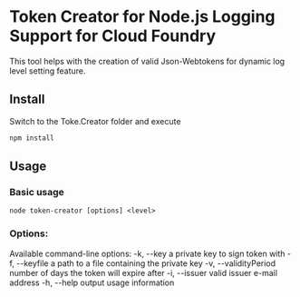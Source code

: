 # Token Creator for Node.js Logging Support for Cloud Foundry 

This tool helps with the creation of valid Json-Webtokens for dynamic log level setting feature. 

## Install
Switch to the Toke.Creator folder and execute
```sh
npm install
```

## Usage

### Basic usage
```node token-creator [options] <level>```

### Options:
Available command-line options:
-k, --key <private-key>             a private key to sign token with
-f, --keyfile <private-key-file>    a path to a file containing the private key
-v, --validityPeriod <days>         number of days the token will expire after
-i, --issuer <email-address>        valid issuer e-mail address
-h, --help                          output usage information
